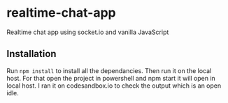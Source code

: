 # realtime-chat-app
Realtime chat app using socket.io and vanilla JavaScript



## Installation 
  Run `npm install` to install all the dependancies.
  Then run it on the local host. For that open the project in powershell and npm start it will open in local host. 
  I ran it on codesandbox.io to check the output which is an open idle.

